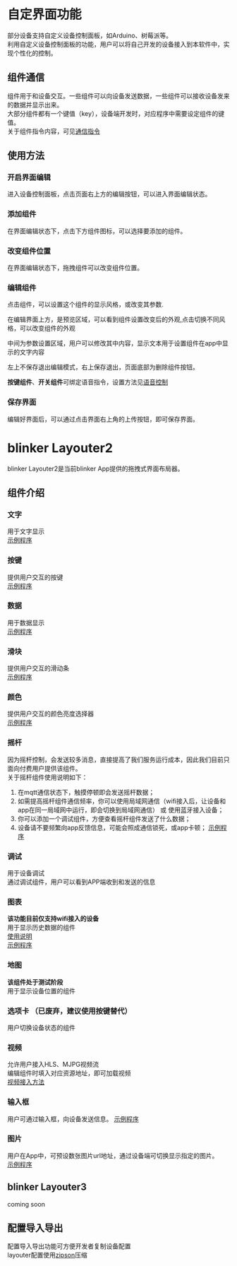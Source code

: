 # 自定界面功能  
部分设备支持自定义设备控制面板，如Arduino、树莓派等。  
利用自定义设备控制面板的功能，用户可以将自己开发的设备接入到本软件中，实现个性化的控制。  

## 组件通信  
组件用于和设备交互。一些组件可以向设备发送数据，一些组件可以接收设备发来的数据并显示出来。  
大部分组件都有一个键值（key），设备端开发时，对应程序中需要设定组件的键值。  
关于组件指令内容，可见[通信指令](https://diandeng.tech/doc/cmd)  

## 使用方法  
### 开启界面编辑  
进入设备控制面板，点击页面右上方的编辑按钮，可以进入界面编辑状态。  

### 添加组件  
在界面编辑状态下，点击下方组件图标，可以选择要添加的组件。  

### 改变组件位置  
在界面编辑状态下，拖拽组件可以改变组件位置。  

### 编辑组件  
点击组件，可以设置这个组件的显示风格，或改变其参数.  

在编辑界面上方，是预览区域，可以看到组件设置改变后的外观,点击切换不同风格，可以改变组件的外观  
  
中间为参数设置区域，用户可以修改其中内容，显示文本用于设置组件在app中显示的文字内容  

左上不保存退出编辑模式，右上保存退出，页面底部为删除组件按钮。

**按键组件**、**开关组件**可绑定语音指令，设置方法见[语音控制](https://diandeng.tech/doc/app-speech)  

### 保存界面  
编辑好界面后，可以通过点击界面右上角的上传按钮，即可保存界面。  


# blinker Layouter2  
blinker Layouter2是当前blinker App提供的拖拽式界面布局器。

## 组件介绍

### 文字  
用于文字显示  
[示例程序](https://github.com/blinker-iot/blinker-library/tree/master/examples/Blinker_Widgets/Blinker_TEXT)  

### 按键  
提供用户交互的按键  
[示例程序](https://github.com/blinker-iot/blinker-library/tree/master/examples/Blinker_Widgets/Blinker_Button)  

### 数据  
用于数据显示  
[示例程序](https://github.com/blinker-iot/blinker-library/tree/master/examples/Blinker_Widgets/Blinker_Number)  

### 滑块  
提供用户交互的滑动条  
[示例程序](https://github.com/blinker-iot/blinker-library/tree/master/examples/Blinker_Widgets/Blinker_Slider)  

### 颜色  
提供用户交互的颜色亮度选择器  
[示例程序](https://github.com/blinker-iot/blinker-library/tree/master/examples/Blinker_Widgets/Blinker_RGB)  

### 摇杆  
因为摇杆控制，会发送较多消息，直接提高了我们服务运行成本，因此我们目前只面向付费用户提供该组件。  
关于摇杆组件使用说明如下：  
1. 在mqtt通信状态下，触摸停顿即会发送摇杆数据；
2. 如需提高摇杆组件通信频率，你可以使用局域网通信（wifi接入后，让设备和app在同一局域网中运行，即会切换到局域网通信） 或 使用蓝牙接入设备；
3. 你可以添加一个调试组件，方便查看摇杆组件发送了什么数据；
4. 设备请不要频繁向app反馈信息，可能会照成通信锁死，或app卡顿；
[示例程序](https://github.com/blinker-iot/blinker-library/tree/master/examples/Blinker_Widgets/Blinker_Joystick)  

### 调试  
用于设备调试  
通过调试组件，用户可以看到APP端收到和发送的信息 

### 图表  
**该功能目前仅支持wifi接入的设备**  
用于显示历史数据的组件  
[使用说明](https://diandeng.tech/doc/cloud-storage)  
[示例程序](https://github.com/blinker-iot/blinker-library/blob/master/examples/Blinker_Cloud/Blinker_CLOUDDATA/CLOUDDATA_WiFi/CLOUDDATA_WiFi.ino)  

### 地图
**该组件处于测试阶段**    
用于显示设备位置的组件  

### 选项卡  （已废弃，建议使用按键替代）
用户切换设备状态的组件  


### 视频  
允许用户接入HLS、MJPG视频流  
编辑组件时填入对应资源地址，即可加载视频  
[视频接入方法](https://arduino.me/s/2?aid=756)  

### 输入框  
用户可通过输入框，向设备发送信息。
[示例程序](https://github.com/blinker-iot/blinker-library/tree/master/examples/Blinker_Hello)  

### 图片  
用户在App中，可预设数张图片url地址，通过设备端可切换显示指定的图片。  
[示例程序](https://github.com/blinker-iot/blinker-library/blob/master/examples/Blinker_Widgets/Blinker_Image/Image_WiFi/Image_WiFi.ino)  

## blinker Layouter3  
coming soon  

## 配置导入导出  
配置导入导出功能可方便开发者复制设备配置  
layouter配置使用[zipson](https://github.com/jgranstrom/zipson)压缩  
